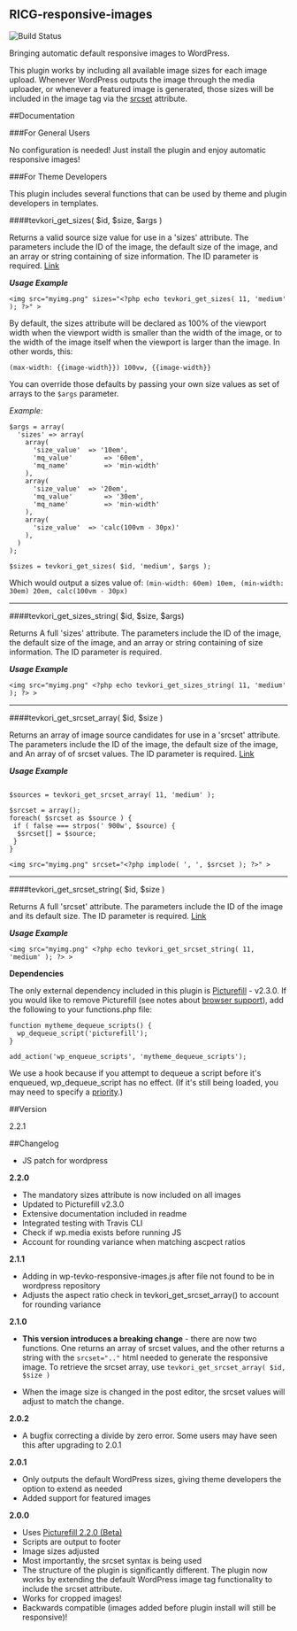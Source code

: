 RICG-responsive-images
---

![Build Status](https://travis-ci.org/ResponsiveImagesCG/wp-tevko-responsive-images.svg)

Bringing automatic default responsive images to WordPress.

This plugin works by including all available image sizes for each image upload. Whenever WordPress outputs the image through the media uploader, or whenever a featured image is generated, those sizes will be included in the image tag via the [srcset](http://css-tricks.com/responsive-images-youre-just-changing-resolutions-use-srcset/) attribute.

##Documentation

###For General Users

No configuration is needed! Just install the plugin and enjoy automatic responsive images!

###For Theme Developers

This plugin includes several functions that can be used by theme and plugin developers in templates.

####tevkori_get_sizes( $id, $size, $args )

Returns a valid source size value for use in a 'sizes' attribute. The parameters include the ID of the image, the default size of the image, and an array or string containing of size information. The ID parameter is required. [Link](https://github.com/ResponsiveImagesCG/wp-tevko-responsive-images/blob/master/wp-tevko-responsive-images.php#L28)

***Usage Example***

```
<img src="myimg.png" sizes="<?php echo tevkori_get_sizes( 11, 'medium' ); ?>" >
```

By default, the sizes attribute will be declared as 100% of the viewport width when the viewport width is smaller than the width of the image, or to the width of the image itself when the viewport is larger than the image. In other words, this:

`(max-width: {{image-width}}) 100vw, {{image-width}}`

You can override those defaults by passing your own size values as set of arrays to the `$args` parameter.

*Example:*

```
$args = array(
  'sizes' => array(
    array(
      'size_value' 	=> '10em',
      'mq_value'		=> '60em',
      'mq_name'			=> 'min-width'
    ),
    array(
      'size_value' 	=> '20em',
      'mq_value'		=> '30em',
      'mq_name'			=> 'min-width'
    ),
    array(
      'size_value'	=> 'calc(100vm - 30px)'
    ),
  )
);

$sizes = tevkori_get_sizes( $id, 'medium', $args );
```

Which would output a sizes value of:
`(min-width: 60em) 10em, (min-width: 30em) 20em, calc(100vm - 30px)`

---

####tevkori_get_sizes_string( $id, $size, $args)

Returns A full 'sizes' attribute. The parameters include the ID of the image, the default size of the image, and an array or string containing of size information. The ID parameter is required.

***Usage Example***

```
<img src="myimg.png" <?php echo tevkori_get_sizes_string( 11, 'medium' ); ?> >
```

---
####tevkori_get_srcset_array( $id, $size )

Returns an array of image source candidates for use in a 'srcset' attribute. The parameters include the ID of the image, the default size of the image, and An array of of srcset values. The ID parameter is required. [Link](https://github.com/ResponsiveImagesCG/wp-tevko-responsive-images/blob/master/wp-tevko-responsive-images.php#L132)

***Usage Example***

```

$sources = tevkori_get_srcset_array( 11, 'medium' );

$srcset = array();
foreach( $srcset as $source ) {
 if ( false === strpos(' 900w', $source) {
  $srcset[] = $source;
 }
}

<img src="myimg.png" srcset="<?php implode( ', ', $srcset ); ?>" >
```

---

####tevkori_get_srcset_string( $id, $size )

Returns A full 'srcset' attribute. The parameters include the ID of the image and its default size. The ID parameter is required. [Link](https://github.com/ResponsiveImagesCG/wp-tevko-responsive-images/blob/master/wp-tevko-responsive-images.php#L196)

***Usage Example***

```
<img src="myimg.png" <?php echo tevkori_get_srcset_string( 11, 'medium' ); ?> >
```

**Dependencies**

The only external dependency included in this plugin is [Picturefill](http://scottjehl.github.io/picturefill/) - v2.3.0. If you would like to remove Picturefill (see notes about [browser support](http://scottjehl.github.io/picturefill/#support)), add the following to your functions.php file:

    function mytheme_dequeue_scripts() {
      wp_dequeue_script('picturefill');
    }

    add_action('wp_enqueue_scripts', 'mytheme_dequeue_scripts');

We use a hook because if you attempt to dequeue a script before it's enqueued, wp_dequeue_script has no effect. (If it's still being loaded, you may need to specify a [priority](http://codex.wordpress.org/Function_Reference/add_action).)

##Version

2.2.1

##Changelog

- JS patch for wordpress

**2.2.0**

- The mandatory sizes attribute is now included on all images
- Updated to Picturefill v2.3.0
- Extensive documentation included in readme
- Integrated testing with Travis CLI
- Check if wp.media exists before running JS
- Account for rounding variance when matching ascpect ratios

**2.1.1**

- Adding in wp-tevko-responsive-images.js after file not found to be in wordpress repository
- Adjusts the aspect ratio check in tevkori_get_srcset_array() to account for rounding variance

**2.1.0**

- **This version introduces a breaking change** - there are now two functions. One returns an array of srcset values, and the other returns a string with the ``srcset=".."`` html needed to generate the responsive image. To retrieve the srcset array, use ``tevkori_get_srcset_array( $id, $size )``

- When the image size is changed in the post editor, the srcset values will adjust to match the change.

**2.0.2**

- A bugfix correcting a divide by zero error. Some users may have seen this after upgrading to 2.0.1

**2.0.1**
- Only outputs the default WordPress sizes, giving theme developers the option to extend as needed
- Added support for featured images

**2.0.0**
 - Uses [Picturefill 2.2.0 (Beta)](http://scottjehl.github.io/picturefill/)
 - Scripts are output to footer
 - Image sizes adjusted
 - Most importantly, the srcset syntax is being used
 - The structure of the plugin is significantly different. The plugin now works by extending the default WordPress image tag functionality to include the srcset attribute.
 - Works for cropped images!
 - Backwards compatible (images added before plugin install will still be responsive)!
